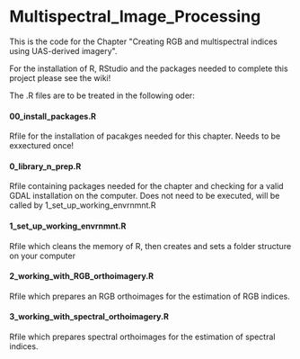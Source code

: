 # Multispectral_Image_Processing
This is the code for the Chapter "Creating RGB and multispectral indices using UAS-derived imagery".

For the installation of R, RStudio and the packages needed to complete this project please see the wiki! 

The .R files are to be treated in the following oder: 


#### 00_install_packages.R 
Rfile for the installation of pacakges needed for this chapter. Needs to be exxectured once!

#### 0_library_n_prep.R
Rfile containing packages needed for the chapter and checking for a valid GDAL installation on the computer. 
Does not need to be executed, will be called by 1_set_up_working_envrnmnt.R

#### 1_set_up_working_envrnmnt.R
Rfile which cleans the memory of R, then creates and sets a folder structure on your computer

#### 2_working_with_RGB_orthoimagery.R
Rfile which prepares an RGB orthoimages for the estimation of RGB indices.

#### 3_working_with_spectral_orthoimagery.R
Rfile which prepares spectral orthoimages for the estimation of spectral indices.
